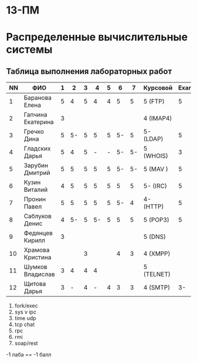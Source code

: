 # 13-ПМ
# Распределенные вычислительные системы

## Таблица выполнения лабораторных работ

| NN  | ФИО               | 1   | 2   | 3   | 4   | 5   | 6   | 7   | Курсовой   | Exam |
| --- | ----------------- | --- | --- | --- | --- | --- | --- | --- | ---------- | ---- |
| 1   | Баранова Елена    | 5   | 4   | 5   | 4   | 4   | 5   | 5   | 5 (FTP)    | 5    |
| 2   | Гапчина Екатерина | 3   |     |     |     |     |     |     | 4 (IMAP4)  |      |
| 3   | Гречко Дина       | 5   | 5-  | 5   | 5   | 5   | 5-  | 5   | 5- (LDAP)  | 5    |
| 4   | Гладских Дарья    | 5   | 4   | 5   | -   | -   | 5-  | 5-  | 5 (WHOIS)  | 3    |
| 5   | Зарубин Дмитрий   | 5   | 5   | 5   | 5   | 5   | 5-  | 5-  | 5 (MAV  )  | 5    |
| 6   | Кузин Виталий     | 4   | 5   | 5   | 5   | 5   | 5   | 5   | 5- (IRC)   | 5    |
| 7   | Пронин Павел      | 5   | 5   | 5   | 5   | 5   | 5-  | 4   | 4- (HTTP)  | 5    |
| 8   | Саблуков Денис    | 4   | 5-  | 5   | 5-  | 5   | 5   | 5   | 5 (POP3)   | 5    |
| 9   | Федянцев Кирилл   | 3   |     |     |     |     |     |     | 5 (DNS)    |      |
| 10  | Храмова Кристина  |     |     | 3   |     |     | 4   | 3   | 4 (XMPP)   |      |
| 11  | Шумков Владислав  | 3   | 4   | 4   | 4   |     |     |     | 5 (TELNET) |      |
| 12  | Щитова Дарья      | 3   | -   | 4   | -   | 4   | 3   | 3   | 4 (SMTP)   | 3-   |

1. fork/exec
2. sys v ipc
3. time udp
4. tcp chat
5. rpc
6. rmi
7. soap/rest

-1 лаба == -1 балл
